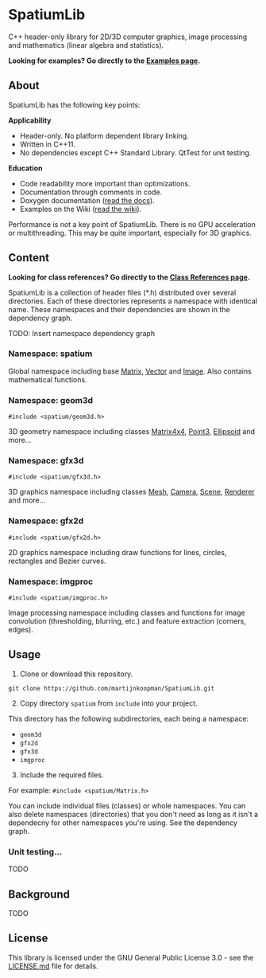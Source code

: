 # SpatiumLib
C++ header-only library for 2D/3D computer graphics, image processing and mathematics (linear algebra and statistics).

**Looking for examples? Go directly to the [Examples page](https://github.com/martijnkoopman/SpatiumLib/wiki).**

## About
SpatiumLib has the following key points:

**Applicability**

* Header-only. No platform dependent library linking.
* Written in C++11.
* No dependencies except C++ Standard Library. QtTest for unit testing.

**Education**

* Code readability more important than optimizations.
* Documentation through comments in code.
* Doxygen documentation ([read the docs](https://martijnkoopman.github.io/SpatiumLib/html/annotated.html)).
* Examples on the Wiki ([read the wiki](https://github.com/martijnkoopman/SpatiumLib/wiki)).

Performance is not a key point of SpatiumLib. There is no GPU acceleration or multithreading. This may be quite important, especially for 3D graphics.

## Content
**Looking for class references? Go directly to the [Class References page](https://martijnkoopman.github.io/SpatiumLib/html/inherits.html).**

SpatiumLib is a collection of header files (*.h) distributed over several directories. Each of these directories represents a namespace with identical name. These namespaces and their dependencies are shown in the dependency graph.

TODO: Insert namespace dependency graph 

### Namespace: spatium
Global namespace including base [Matrix](https://martijnkoopman.github.io/SpatiumLib/html/classspatium_1_1_matrix.html), [Vector](https://martijnkoopman.github.io/SpatiumLib/html/classspatium_1_1_vector.html) and [Image](https://martijnkoopman.github.io/SpatiumLib/html/classspatium_1_1_image.html). Also contains mathematical functions.

### Namespace: geom3d
`#include <spatium/geom3d.h>`

3D geometry namespace including classes [Matrix4x4](https://martijnkoopman.github.io/SpatiumLib/html/classspatium_1_1geom3d_1_1_matrix4x4.html), [Point3](https://martijnkoopman.github.io/SpatiumLib/html/classspatium_1_1geom3d_1_1_point3.html), [Ellipsoid](https://martijnkoopman.github.io/SpatiumLib/html/classspatium_1_1geom3d_1_1_ellipsoid.html) and more...

### Namespace: gfx3d
`#include <spatium/gfx3d.h>`

3D graphics namespace including classes [Mesh](https://martijnkoopman.github.io/SpatiumLib/html/classspatium_1_1gfx3d_1_1_mesh.html), [Camera](https://martijnkoopman.github.io/SpatiumLib/html/classspatium_1_1gfx3d_1_1_camera.html), [Scene](https://martijnkoopman.github.io/SpatiumLib/html/classspatium_1_1gfx3d_1_1_scene.html), [Renderer](https://martijnkoopman.github.io/SpatiumLib/html/classspatium_1_1gfx3d_1_1_renderer.html) and more...

### Namespace: gfx2d
`#include <spatium/gfx2d.h>`

2D graphics namespace including draw functions for lines, circles, rectangles and Bezier curves.

### Namespace: imgproc
`#include <spatium/imgproc.h>`

Image processing namespace including classes and functions for image convolution (thresholding, blurring, etc.) and feature extraction (corners, edges). 

## Usage
1. Clone or download this repository.
```
git clone https://github.com/martijnkoopman/SpatiumLib.git
```

2. Copy directory `spatium` from `include` into your project. 

This directory has the following subdirectories, each being a namespace:

* `geom3d`
* `gfx2d`
* `gfx3d`
* `imgproc`

3. Include the required files.

For example: `#include <spatium/Matrix.h>`

You can include individual files (classes) or whole namespaces. You can also delete namespaces (directories) that you don't need as long as it isn't a dependecny for other namespaces you're using. See the dependency graph.

### Unit testing...
TODO

## Background
TODO

## License
This library is licensed under the GNU General Public License 3.0 - see the [LICENSE.md](LICENSE.md) file for details.
